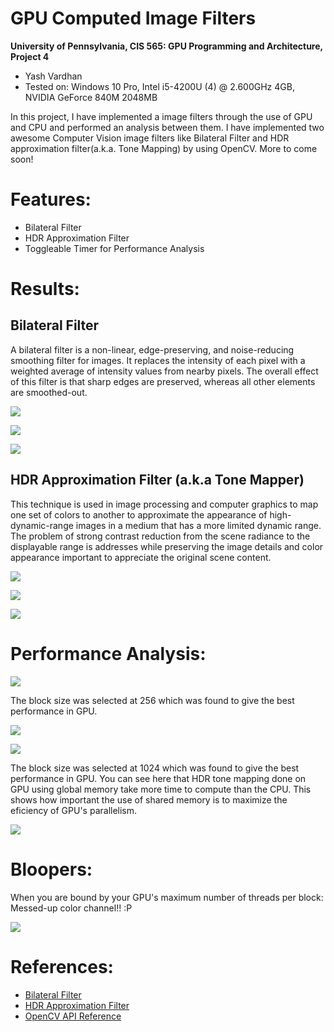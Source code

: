 GPU Computed Image Filters
==========================

**University of Pennsylvania, CIS 565: GPU Programming and Architecture, Project 4**

* Yash Vardhan
* Tested on: Windows 10 Pro, Intel i5-4200U (4) @ 2.600GHz 4GB, NVIDIA GeForce 840M 2048MB

In this project, I have implemented a image filters through the use of GPU and CPU and performed an analysis between them. I have implemented two awesome Computer Vision image filters like Bilateral Filter and HDR approximation filter(a.k.a. Tone Mapping) by using OpenCV. More to come soon!

# Features:
* Bilateral Filter
* HDR Approximation Filter
* Toggleable Timer for Performance Analysis

# Results:

Bilateral Filter
----------------
A bilateral filter is a non-linear, edge-preserving, and noise-reducing smoothing filter for images. It replaces the intensity of each pixel with a weighted average of intensity values from nearby pixels. The overall effect of this filter is that sharp edges are preserved, whereas all other elements are smoothed-out.

![](images/b1.jpg)

![](images/b2.jpg)

![](images/b3.jpg)

HDR Approximation Filter (a.k.a Tone Mapper)
--------------------------------------------
This technique is used in image processing and computer graphics to map one set of colors to another to approximate the appearance of high-dynamic-range images in a medium that has a more limited dynamic range. The problem of strong contrast reduction from the scene radiance to the displayable range is addresses while preserving the image details and color appearance important to appreciate the original scene content.

![](images/h1.jpg)

![](images/h2.jpg)

![](images/h4.jpg)

# Performance Analysis:

![](images/bifchart.jpg)

The block size was selected at 256 which was found to give the best performance in GPU.

![](images/bifgraph.jpg)

![](images/hdrchart2.jpg)

The block size was selected at 1024 which was found to give the best performance in GPU. You can see here that HDR tone mapping done on GPU using global memory take more time to compute than the CPU. This shows how important the use of shared memory is to maximize the eficiency of GPU's parallelism.

![](images/hdrgraph2.jpg)

# Bloopers:

When you are bound by your GPU's maximum number of threads per block: Messed-up color channel!! :P

![](images/blooper.jpg)

# References:

* [Bilateral Filter](https://en.wikipedia.org/wiki/Bilateral_filter)
* [HDR Approximation Filter](https://en.wikipedia.org/wiki/Tone_mapping)
* [OpenCV API Reference](https://docs.opencv.org/2.4/modules/refman.html)
